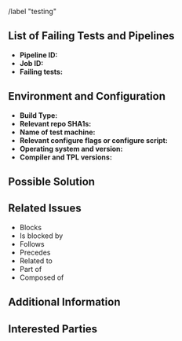 <!-- Set default label: testing -->
/label "testing"

<!---
List build type and brief reference to failing test in the Title above.
-->

<!---
Note that anything between these delimiters is a comment that will not appear in the issue description once created. Click on the Preview tab to see what everything will look like when you submit.
-->

<!---
Feel free to delete anything from this template that is not applicable to the issue you are submitting.
-->

<!---
Assignees: If you know anyone who should likely tackle this issue, select them from the Assignees drop-down on the right.
-->

<!---
Labels: Choose a label to indicate the type of issue, for instance, Bug Report, Documentation, Feature Request, etc.
This template is specifically for failing tests, so the label 'testing' might be appropriate.
-->

<!---
Boards: Make sure your issue will show up in the "Backlog" of our issue board. Drag it to the "In Progress" list when you start working on the issue.
-->

## List of Failing Tests and Pipelines
<!---
Tell us which tests are failing, which pipelines & jobs are affected, etc.

Link to a pipeline with <pipelineID> via: [<pipelineID>](https://gitlab.lrz.de/baci/baci/pipelines/<pipelineID>)
Link to a job with <jobID> via: [<jobID>](https://gitlab.lrz.de/baci/baci/-/jobs/<jobID>)
-->
* **Pipeline ID:**
* **Job ID:**
* **Failing tests:**

## Environment and Configuration
<!---
Include relevant details about the test environment such that we can replicate this issue.
-->
- **Build Type:**
- **Relevant repo SHA1s:**
- **Name of test machine:**
- **Relevant configure flags or configure script:**
- **Operating system and version:**
- **Compiler and TPL versions:**

## Possible Solution
<!---
Not obligatory, but suggest a fix for the bug or documentation, or suggest ideas on how to implement the addition or change.
-->

## Related Issues
<!---
If applicable, let everybody know how this is related to any other open issues:
-->
* Blocks
* Is blocked by
* Follows
* Precedes
* Related to
* Part of
* Composed of

## Additional Information
<!---
Anything else that might be helpful to know in addressing this issue:
* Summary of test failure (e.g. RESULT section from screen output)
* Test log file:
* When was the last time everything worked (date/time; SHA1s; etc.)?
* What did you do that made the bug rear its ugly head?
* What recent changes might have caused this test to fail?
-->

## Interested Parties
<!---
If there's any team or developer, who you think should be looped in on this issue, feel free to @mention them here.
-->
